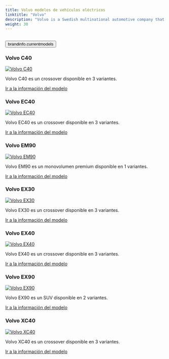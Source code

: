 ```yaml
---
title: Volvo modelos de vehículos eléctricos
linktitle: "Volvo"
description: "Volvo is a Swedish multinational automotive company that produces a range of cars, trucks, buses, and construction equipment. The company was founded in 1927 and has since become known for its commitment to safety, innovation, and sustainability."
weight: 30
---
```

<!-- markdownlint-disable MD033 -->
<!-- markdownlint-disable MD010 -->


<div class="accordion" id="accordionPanelsStayOpenExample">
    <div class="accordion-item">
        <h2 class="accordion-header">
            <button class="accordion-button" type="button" data-bs-toggle="collapse" data-bs-target="#panelsStayOpen-collapseOne" aria-expanded="true" aria-controls="panelsStayOpen-collapseOne">
                        brandinfo.currentmodels
            </button>
        </h2>
        <div id="panelsStayOpen-collapseOne" class="accordion-collapse collapse show">
            <div class="accordion-body">
    <div class="container p-3 mb-4 bg-body-tertiary rounded border">
        <h3>Volvo C40</h3>
        <div class="row">
            <div class="col col-12 col-md-6">
                <a href="c40">
                    <img src="https://media.evkx.net/multimedia/models/volvo/c40/C40_recharge_twin_motor/main_1_st.jpg" class="img-fluid" alt="Volvo C40" >
                </a>
            </div>
            <div class="col col-12 col-md-6"><p>
Volvo C40 es un crossover disponible en 3 variantes.
</p>
	<a href="c40/" class="btn btn-outline-primary" role="button">Ir a la información del modelo</a>
		</div>
	</div>
</div>
    <div class="container p-3 mb-4 bg-body-tertiary rounded border">
        <h3>Volvo EC40</h3>
        <div class="row">
            <div class="col col-12 col-md-6">
                <a href="ec40">
                    <img src="https://media.evkx.net/multimedia/models/volvo/ec40/ec40_single_motor/main_1_st.jpg" class="img-fluid" alt="Volvo EC40" >
                </a>
            </div>
            <div class="col col-12 col-md-6"><p>
Volvo EC40 es un crossover disponible en 3 variantes.
</p>
	<a href="ec40/" class="btn btn-outline-primary" role="button">Ir a la información del modelo</a>
		</div>
	</div>
</div>
    <div class="container p-3 mb-4 bg-body-tertiary rounded border">
        <h3>Volvo EM90</h3>
        <div class="row">
            <div class="col col-12 col-md-6">
                <a href="em90">
                    <img src="https://media.evkx.net/multimedia/models/volvo/em90/em90/main_1_st.jpg" class="img-fluid" alt="Volvo EM90" >
                </a>
            </div>
            <div class="col col-12 col-md-6"><p>
Volvo EM90 es un monovolumen premium disponible en 1 variantes.
</p>
	<a href="em90/" class="btn btn-outline-primary" role="button">Ir a la información del modelo</a>
		</div>
	</div>
</div>
    <div class="container p-3 mb-4 bg-body-tertiary rounded border">
        <h3>Volvo EX30</h3>
        <div class="row">
            <div class="col col-12 col-md-6">
                <a href="ex30">
                    <img src="https://media.evkx.net/multimedia/models/volvo/ex30/ex30_twin_motor_performance/main_1_st.jpg" class="img-fluid" alt="Volvo EX30" >
                </a>
            </div>
            <div class="col col-12 col-md-6"><p>
Volvo EX30 es un crossover disponible en 3 variantes.
</p>
	<a href="ex30/" class="btn btn-outline-primary" role="button">Ir a la información del modelo</a>
		</div>
	</div>
</div>
    <div class="container p-3 mb-4 bg-body-tertiary rounded border">
        <h3>Volvo EX40</h3>
        <div class="row">
            <div class="col col-12 col-md-6">
                <a href="ex40">
                    <img src="https://media.evkx.net/multimedia/models/volvo/ex40/ex40_single_motor/main_1_st.jpg" class="img-fluid" alt="Volvo EX40" >
                </a>
            </div>
            <div class="col col-12 col-md-6"><p>
Volvo EX40 es un crossover disponible en 3 variantes.
</p>
	<a href="ex40/" class="btn btn-outline-primary" role="button">Ir a la información del modelo</a>
		</div>
	</div>
</div>
    <div class="container p-3 mb-4 bg-body-tertiary rounded border">
        <h3>Volvo EX90</h3>
        <div class="row">
            <div class="col col-12 col-md-6">
                <a href="ex90">
                    <img src="https://media.evkx.net/multimedia/models/volvo/ex90/ex90_twin_motor_performance/main_1_st.jpg" class="img-fluid" alt="Volvo EX90" >
                </a>
            </div>
            <div class="col col-12 col-md-6"><p>
Volvo EX90 es un SUV disponible en 2 variantes.
</p>
	<a href="ex90/" class="btn btn-outline-primary" role="button">Ir a la información del modelo</a>
		</div>
	</div>
</div>
    <div class="container p-3 mb-4 bg-body-tertiary rounded border">
        <h3>Volvo XC40</h3>
        <div class="row">
            <div class="col col-12 col-md-6">
                <a href="xc40">
                    <img src="https://media.evkx.net/multimedia/models/volvo/xc40/xc40_recharge_single_motor_er/main_1_st.jpg" class="img-fluid" alt="Volvo XC40" >
                </a>
            </div>
            <div class="col col-12 col-md-6"><p>
Volvo XC40 es un crossover disponible en 3 variantes.
</p>
	<a href="xc40/" class="btn btn-outline-primary" role="button">Ir a la información del modelo</a>
		</div>
	</div>
</div>
        </div>
    </div>
</div></div>
